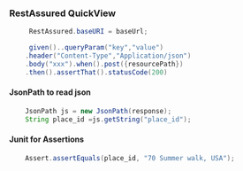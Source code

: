 ### RestAssured QuickView

```java
	 RestAssured.baseURI = baseUrl;

	 given()..queryParam("key","value")
	.header("Content-Type","Application/json")
	.body("xxx").when().post({resourcePath})
	.then().assertThat().statusCode(200)


```
#### JsonPath to read json
```java
	JsonPath js = new JsonPath(response);
	String place_id =js.getString("place_id");

```

#### Junit for Assertions
```java
	Assert.assertEquals(place_id, "70 Summer walk, USA");
``` 
